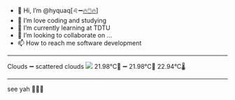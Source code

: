 - 👋 Hi, I’m @hyquaq[♌➖[🔥🖱️🔥](https://hyquaq.github.io/hyquaq/index.html)]
- 👀 I’m love coding and studying
- 🌱 I’m currently learning at TDTU
- 💞️ I’m looking to collaborate on ...
- 📫 How to reach me software development
- ---
Clouds ➖ scattered clouds
![](http://openweathermap.org/img/wn/03d.png)
 21.98°C🥰 ➖ 21.98°C🧊  22.94°C🌡️
- ---
see yah 👋👋👋
